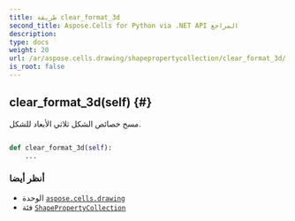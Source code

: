 ```yaml
---
title: طريقة clear_format_3d
second_title: Aspose.Cells for Python via .NET API المراجع
description:
type: docs
weight: 20
url: /ar/aspose.cells.drawing/shapepropertycollection/clear_format_3d/
is_root: false
---
```

##  clear_format_3d(self) {#}
مسح خصائص الشكل ثلاثي الأبعاد للشكل.



```python

def clear_format_3d(self):
    ...
```





###  أنظر أيضا
* الوحدة [`aspose.cells.drawing`](../../)
* فئة [`ShapePropertyCollection`](/cells/python-net/ar/aspose.cells.drawing/shapepropertycollection)
